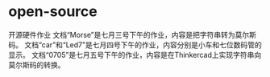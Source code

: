 # open-source
开源硬件作业
文档“Morse”是七月三号下午的作业，内容是把字符串转为莫尔斯码。
文档“car”和“Led7”是七月四号下午的作业，内容分别是小车和七位数码管的显示。
文档“0705”是七月五号下午的作业，内容是在Thinkercad上实现字符串向莫尔斯码的转换。
